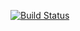 [![Build Status](https://travis-ci.com/Sobolee/nashorn-sandbox.svg?token=dSaq7yqE7scX7T7NKb7p&branch=master)](https://travis-ci.com/Sobolee/nashorn-sandbox)